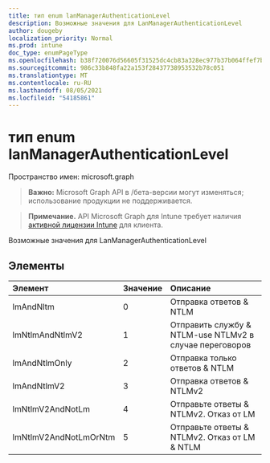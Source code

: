 ```yaml
---
title: тип enum lanManagerAuthenticationLevel
description: Возможные значения для LanManagerAuthenticationLevel
author: dougeby
localization_priority: Normal
ms.prod: intune
doc_type: enumPageType
ms.openlocfilehash: b38f720076d56605f31525dc4cb83a328ec977b37b064ffef7bb9d221444bcc6
ms.sourcegitcommit: 986c33b848fa22a153f28437738953532b78c051
ms.translationtype: MT
ms.contentlocale: ru-RU
ms.lasthandoff: 08/05/2021
ms.locfileid: "54185861"
---
```

# <a name="lanmanagerauthenticationlevel-enum-type"></a>тип enum lanManagerAuthenticationLevel

Пространство имен: microsoft.graph

> **Важно:** Microsoft Graph API в /бета-версии могут изменяться; использование продукции не поддерживается.

> **Примечание.** API Microsoft Graph для Intune требует наличия [активной лицензии Intune](https://go.microsoft.com/fwlink/?linkid=839381) для клиента.

Возможные значения для LanManagerAuthenticationLevel

## <a name="members"></a>Элементы
|Элемент|Значение|Описание|
|:---|:---|:---|
|lmAndNltm|0|Отправка ответов & NTLM|
|lmNtlmAndNtlmV2|1 |Отправить службу & NTLM-use NTLMv2 в случае переговоров|
|lmAndNtlmOnly|2|Отправка только ответов & NTLM|
|lmAndNtlmV2|3 |Отправка ответов & NTLMv2|
|lmNtlmV2AndNotLm|4 |Отправьте ответы & NTLMv2. Отказ от LM|
|lmNtlmV2AndNotLmOrNtm|5 |Отправьте ответы & NTLMv2. Отказ от LM & NTLM|




